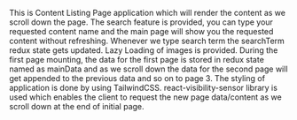 This is Content Listing Page application which will render the content as we scroll down the page. The search feature is provided, you can type your requested content name and the main page will show you the requested content without refreshing. Whenever we type search term the searchTerm redux state gets updated.
Lazy Loading of images is provided.
During the first page mounting, the data for the first page is stored in redux state named as mainData and as we scroll down the data for the second page will get appended to the previous data and so on to page 3.
The styling of application is done by using TailwindCSS. 
react-visibility-sensor library is used which enables the client to request the new page data/content as we scroll down at the end of initial page.
